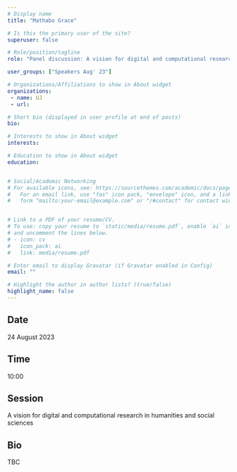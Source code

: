 ```yaml
---
# Display name
title: "Mathabo Grace"

# Is this the primary user of the site?
superuser: false

# Role/position/tagline
role: "Panel discussion: A vision for digital and computational research in humanities and social sciences"

user_groups: ["Speakers Aug' 23"]

# Organizations/Affiliations to show in About widget
organizations:
 - name: UJ
 - url: 

# Short bio (displayed in user profile at end of posts)
bio: 

# Interests to show in About widget
interests: 

# Education to show in About widget
education:


# Social/Academic Networking
# For available icons, see: https://sourcethemes.com/academic/docs/page-builder/#icons
#   For an email link, use "fas" icon pack, "envelope" icon, and a link in the
#   form "mailto:your-email@example.com" or "/#contact" for contact widget.


# Link to a PDF of your resume/CV.
# To use: copy your resume to `static/media/resume.pdf`, enable `ai` icons in `params.toml`, 
# and uncomment the lines below.
# - icon: cv
#   icon_pack: ai
#   link: media/resume.pdf

# Enter email to display Gravatar (if Gravatar enabled in Config)
email: ""

# Highlight the author in author lists? (true/false)
highlight_name: false
---
```


## Date

24 August 2023

## Time

10:00

## Session

A vision for digital and computational research in humanities and social sciences

## Bio

TBC
